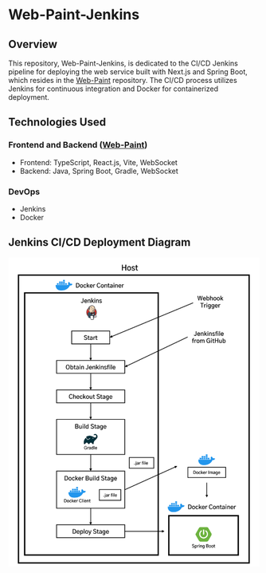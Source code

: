 # Web-Paint-Jenkins

## Overview

This repository, Web-Paint-Jenkins, is dedicated to the CI/CD Jenkins pipeline for deploying the web service built with Next.js and Spring Boot, which resides in the [Web-Paint](https://github.com/muilyang12/Web-Paint) repository. The CI/CD process utilizes Jenkins for continuous integration and Docker for containerized deployment.

## Technologies Used

### Frontend and Backend ([Web-Paint](https://github.com/muilyang12/Web-Paint))

- Frontend: TypeScript, React.js, Vite, WebSocket
- Backend: Java, Spring Boot, Gradle, WebSocket

### DevOps

- Jenkins
- Docker

## Jenkins CI/CD Deployment Diagram

<img src="./Web Paint Jenkins Diagram.png" alt="Jenkins Diagram" width=800>
